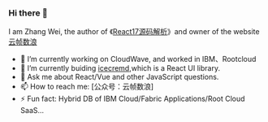 ### Hi there 👋

I am Zhang Wei, the author of 《[React17源码解析](https://react.cloud-wave.cn)》and owner of the website [云帧数浪](https://cloud-wave.cn)

- 🔭 I’m currently working on CloudWave, and worked in IBM、Rootcloud
- 🌱 I’m currently buiding [icecremd](https://github.com/ZhangWei-KUMO/icecreamd),which is a React UI library.
- 💬 Ask me about React/Vue and other JavaScript questions.
- 📫 How to reach me: [公众号：云帧数浪]
- ⚡ Fun fact: Hybrid DB of IBM Cloud/Fabric Applications/Root Cloud SaaS...
  
